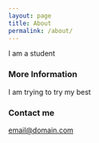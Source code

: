 ```yaml
---
layout: page
title: About
permalink: /about/
---
```


I am a student

### More Information

I am trying to try my best

### Contact me

[email@domain.com](mailto:email@domain.com)